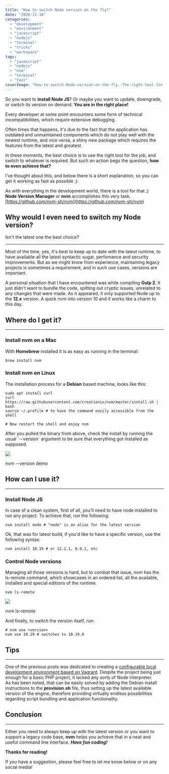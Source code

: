 ```yaml
---
title: "How to switch Node version on the fly?"
date: "2020-11-16"
categories: 
  - "development"
  - "environment"
  - "javascript"
  - "nodejs"
  - "terminal"
  - "tricks"
  - "workspace"
tags: 
  - "javascript"
  - "nodejs"
  - "nvm"
  - "terminal"
  - "tool"
coverImage: "How-to-switch-Node-version-on-the-fly.-The-right-tool-for-the-job-1-1.png"
---
```


So you want to **install Node JS**? Or maybe you want to update, downgrade, or switch its version on demand. **You are in the right place!**

Every developer at some point encounters some form of technical incompatibilities, which require extensive debugging.

Often times that happens, it's due to the fact that the application has outdated and unmaintained components which do not play well with the newest runtime, and vice versa, a shiny new package which requires the features from the latest and greatest.  
  
In these moments, the best choice is to use the right tool for the job, and switch to whatever is required. But such an action begs the question, **how to even achieve that?**  
  
I've thought about this, and below there is a short explanation, so you can get it working as fast as possible ;).

As with everything in the development world, there is a tool for that ;)  
**Node Version Manager** or **nvm** accomplishes this very task.  
[https://github.com/nvm-sh/nvm](https://github.com/nvm-sh/nvm)

## Why would I even need to switch my Node version?  
Isn't the latest one the best choice?

* * *

Most of the time, yes, it's best to keep up to date with the latest runtime, to have available all the latest syntactic sugar, perfomance and security improvements. But as we might know from experience, maintaining legacy projects is sometimes a requirement, and in such use cases, versions are important.  
  
A personal situation that I have encountered was while compiling **Gulp 2**. It just didn't want to bundle the code, spitting out cryptic issues, unrelated to any changes that were made. As it appeared, it only supported Node up to the **12.x** version. A quick nvm into version 10 and it works like a charm to this day.

## Where do I get it?

* * *

### Install nvm on a Mac

With **Homebrew** installed it is as easy as running in the terminal:

```
brew install nvm
```

### Install nvm on Linux

The installation process for a **Debian** based machine, looks like this:

```
sudo apt install curl 
curl https://raw.githubusercontent.com/creationix/nvm/master/install.sh | bash
source ~/.profile # to have the command easily accessible from the shell

# Now restart the shell and enjoy nvm 
```

After you pulled the binary from above, check the install by running the usual \`--version\` argument to be sure that everything got installed as supposed.

![](/images/how-to-switch-node-version-on-the-fly/Screen-Shot-2020-11-16-at-21.51.52-1-1024x713.png)

nvm --version demo

## How can I use it?

* * *

### Install Node JS

In case of a clean system, first of all, you'll need to have node installed to run any project. To achieve that, run the following:

```
nvm install node # "node" is an alias for the latest version
```

Ok, that was for latest build, if you'd like to have a specific version, use the following syntax:

```
nvm install 10.19 # or 12.2.1, 8.9.1, etc
```

### Control Node versions

Managing all those versions is hard, but to combat that issue, nvm has the ls-remote command, which showcases in an ordered list, all the available, installed and special editions of the runtime.

```
nvm ls-remote
```

![](/images/how-to-switch-node-version-on-the-fly/Screen-Shot-2020-11-18-at-09.55.54-1024x603.png)

nvm ls-remote

And finally, to switch the version itself, run:

```
# nvm use <version>
nvm use 10.19 # switches to 10.19.0
```

## Tips

* * *

One of the previous posts was dedicated to creating a [configurable local development environment based on Vagrant](https://practicalphp.dev/how-to-use-vagrant/). Despite the project being just enough for a basic PHP project, it lacked any sorts of Node interpreter.  
As has been noted, that can be easily solved by adding the Debian install instructions to the **provision.sh** file, thus setting up the latest available version of the engine, therefore providing virtually endless possibilities regarding script bundling and application functionality.

## Conclusion

* * *

Either you need to always keep up with the latest version or you want to support a legacy code base, **nvm** helps you achieve that in a neat and useful command line interface. **_Have fun coding!_**

**Thanks for reading!**

If you have a suggestion, please feel free to let me know below or on any social media!
